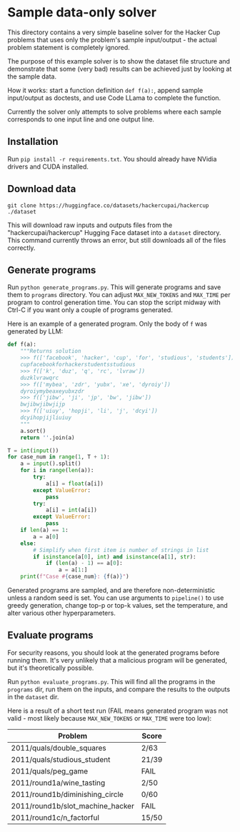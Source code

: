 # Sample data-only solver

This directory contains a very simple baseline solver for the Hacker Cup problems
that uses only the problem's sample input/output - the actual problem statement is
completely ignored.

The purpose of this example solver is to show the dataset file structure and demonstrate
that some (very bad) results can be achieved just by looking at the sample data.

How it works: start a function definition `def f(a):`, append sample input/output
as doctests, and use Code LLama to complete the function.

Currently the solver only attempts to solve problems where each sample corresponds to
one input line and one output line.

## Installation

Run `pip install -r requirements.txt`. You should already have NVidia drivers and
CUDA installed.

## Download data

```
git clone https://huggingface.co/datasets/hackercupai/hackercup ./dataset
```
This will download raw inputs and outputs files from the "hackercupai/hackercup" Hugging Face dataset 
into a `dataset` directory. This command currently throws an error, but still downloads all of 
the files correctly.

## Generate programs

Run `python generate_programs.py`. This will generate programs and save them to `programs`
directory. You can adjust `MAX_NEW_TOKENS` and `MAX_TIME` per program to control generation
time. You can stop the script midway with Ctrl-C if you want only a couple of programs generated.

Here is an example of a generated program. Only the body of `f` was generated by LLM:

```Python
def f(a):
    """Returns solution
    >>> f(['facebook', 'hacker', 'cup', 'for', 'studious', 'students'])
    cupfacebookforhackerstudentsstudious
    >>> f(['k', 'duz', 'q', 'rc', 'lvraw'])
    duzklvrawqrc
    >>> f(['mybea', 'zdr', 'yubx', 'xe', 'dyroiy'])
    dyroiymybeaxeyubxzdr
    >>> f(['jibw', 'ji', 'jp', 'bw', 'jibw'])
    bwjibwjibwjijp
    >>> f(['uiuy', 'hopji', 'li', 'j', 'dcyi'])
    dcyihopjijliuiuy
    """
    a.sort()
    return ''.join(a)

T = int(input())
for case_num in range(1, T + 1):
    a = input().split()
    for i in range(len(a)):
        try:
            a[i] = float(a[i])
        except ValueError:
            pass
        try:
            a[i] = int(a[i])
        except ValueError:
            pass
    if len(a) == 1:
        a = a[0]
    else:
        # Simplify when first item is number of strings in list
        if isinstance(a[0], int) and isinstance(a[1], str):
            if (len(a) - 1) == a[0]:
                a = a[1:]
    print(f"Case #{case_num}: {f(a)}")
```

Generated programs are sampled, and are therefore non-deterministic unless a random seed is set. 
You can use arguments to `pipeline()` to use greedy generation, change top-p or top-k values, set 
the temperature, and alter various other hyperparameters.

## Evaluate programs

For security reasons, you should look at the generated programs before running them.
It's very unlikely that a malicious program will be generated, but it's theoretically possible.

Run `python evaluate_programs.py`. This will find all the programs in the `programs` dir,
run them on the inputs, and compare the results to the outputs in the `dataset` dir.

Here is a result of a short test run (FAIL means generated program was not valid -
most likely because `MAX_NEW_TOKENS` or `MAX_TIME` were too low):

| Problem | Score |
| ------- | ----- |
| 2011/quals/double_squares | 2/63 |
| 2011/quals/studious_student | 21/39 |
| 2011/quals/peg_game | FAIL |
| 2011/round1a/wine_tasting | 2/50 |
| 2011/round1b/diminishing_circle | 0/60 |
| 2011/round1b/slot_machine_hacker | FAIL |
| 2011/round1c/n_factorful | 15/50 |
